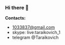 
### Hi there 👋

**Contacts:** 

 - 1033837@gmail.com
 - skype: live:taraikovich_1
 - telegram @Taraikovich

